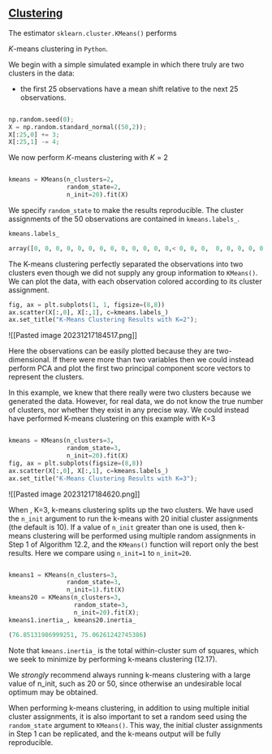 ## [Clustering](https://islp.readthedocs.io/en/latest/labs/Ch12-unsup-lab.html)

The estimator `sklearn.cluster.KMeans()` performs

$K$-means clustering in `Python`. 

We begin with a simple simulated example in which there truly are two clusters in the data: 
- the first 25 observations have a mean shift relative to the next 25 observations.

```python

np.random.seed(0);
X = np.random.standard_normal((50,2));
X[:25,0] += 3;
X[:25,1] -= 4;

```
We now perform $K$-means clustering with $K$ = 2
```python

kmeans = KMeans(n_clusters=2,
                random_state=2,
                n_init=20).fit(X)

```
We specify `random_state` to make the results reproducible. The cluster assignments of the 50 observations are contained in `kmeans.labels_`.
```python
kmeans.labels_
```

```python
array([0, 0, 0, 0, 0, 0, 0, 0, 0, 0, 0, 0, 0,< 0, 0, 0,  0, 0, 0, 0, 0, 1, 0, 0, 0, 1, 1, 1, 1, 1, 1, 1, 1, 1, 1, 1, 1, 1, 1, 1, 1, 1, 1, 1, 1, 1, 1, 1, 1, 1],dtype=int32)
```

The K-means clustering perfectly separated the observations into two clusters even though we did not supply any group information to `KMeans()`. We can plot the data, with each observation colored according to its cluster assignment.

```python
fig, ax = plt.subplots(1, 1, figsize=(8,8))
ax.scatter(X[:,0], X[:,1], c=kmeans.labels_)
ax.set_title("K-Means Clustering Results with K=2");
```

![[Pasted image 20231217184517.png]]

Here the observations can be easily plotted because they are two-dimensional. If there were more than two variables then we could instead perform PCA and plot the first two principal component score vectors to represent the clusters.

In this example, we knew that there really were two clusters because we generated the data. However, for real data, we do not know the true number of clusters, nor whether they exist in any precise way. We could instead have performed K-means clustering on this example with K=3

```python

kmeans = KMeans(n_clusters=3,
                random_state=3,
                n_init=20).fit(X)
fig, ax = plt.subplots(figsize=(8,8))
ax.scatter(X[:,0], X[:,1], c=kmeans.labels_)
ax.set_title("K-Means Clustering Results with K=3");

```
![[Pasted image 20231217184620.png]]

When , K=3, k-means clustering splits up the two clusters. 
We have used the `n_init` argument to run the k-means with 20 initial cluster assignments (the default is 10). If a value of `n_init` greater than one is used, then k-means clustering will be performed using multiple random assignments in Step 1 of Algorithm 12.2, and the `KMeans()` function will report only the best results. Here we compare using `n_init=1` to `n_init=20`.

```python

kmeans1 = KMeans(n_clusters=3,
                random_state=3,
                n_init=1).fit(X)
kmeans20 = KMeans(n_clusters=3,
                  random_state=3,
                  n_init=20).fit(X);
kmeans1.inertia_, kmeans20.inertia_

```

```python
(76.85131986999251, 75.06261242745386)
```

Note that `kmeans.inertia_` is the total within-cluster sum of squares, which we seek to minimize by performing k-means clustering (12.17).

We _strongly_ recommend always running k-means clustering with a large value of n_init, such as 20 or 50, since otherwise an undesirable local optimum may be obtained.

When performing k-means clustering, in addition to using multiple initial cluster assignments, it is also important to set a random seed using the `random_state` argument to `KMeans()`. This way, the initial cluster assignments in Step 1 can be replicated, and the k-means output will be fully reproducible.

```python

```


```python



```